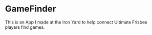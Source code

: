 # GameFinder
This is an App I made at the Iron Yard to help connect Ultimate Frisbee players find games. 
